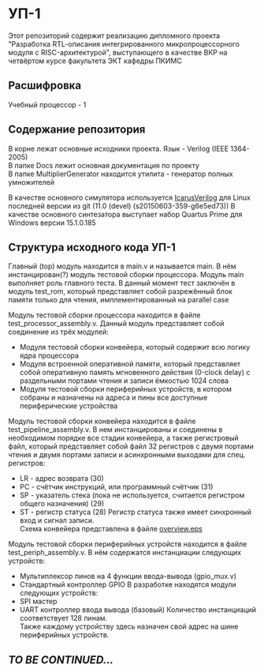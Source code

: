 # УП-1
Этот репозиторий содержит реализацию дипломного проекта "Разработка RTL-oписания интегрированного микропроцессорного модуля c RISC-архитектурой", выступающего в качестве ВКР на четвёртом курсе факультета ЭКТ кафедры ПКИМС

## Расшифровка
Учебный процессор - 1

## Содержание репозитория
В корне лежат основные исходники проекта. Язык - Verilog (IEEE 1364-2005)  
В папке Docs лежит основная документация по проекту  
В папке MultiplierGenerator находится утилита - генератор полных умножителей

В качестве основного симулятора используется [IcarusVerilog](www.github.com/steveicarus/iverilog) для Linux последней версии из git (11.0 (devel) (s20150603-359-g6e5ed73))
В качестве основного синтезатора выступает набор Quartus Prime для Windows версии 15.1.0.185

## Структура исходного кода УП-1
Главный (top) модуль находится в main.v и называется main. В нём инстанцирован(?) модуль тестовой сборки процессора. Модуль main выполняет роль главного теста. В данный момент тест заключён в модуль test_rom, который представляет собой разрежённый блок памяти только для чтения, имплементированный на parallel case

Модуль тестовой сборки процессора находится в файле test\_processor\_assembly.v. Данный модуль представляет собой соединение из трёх модулей:
 * Модуля тестовой сборки конвейера, который содержит всю логику ядра процессора
 * Модуля встроенной оперативной памяти, который представляет собой оперативную память мгновенного действия (0-clock delay) с раздельными портами чтения и записи ёмкостью 1024 слова
 * Модуля тестовой сборки периферийных устройств, в котором собраны и назначены на адреса и пины все доступные периферические устройства

Модуль тестовой сборки конвейера находится в файле test\_pipeline\_assembly.v. В нем инстанцированы и соединены в необходимом порядке все стадии конвейера, а также регистровый файл, который представляет собой файл 32 регистров с двумя портами чтения и двумя портами записи и асинхронными выходами для спец. регистров:
 * LR - адрес возврата (30)
 * PC - счётчик инструкций, или программный счётчик (31)
 * SP - указатель стека (пока не используется, считается регистром общего назначения) (29)
 * ST - регистр статуса (28)
Регистр статуса также имеет синхронный вход и сигнал записи.  
Схема конвейера представлена в файле [overview.eps](/docs/presentation/overview.eps)

Модуль тестовой сборки периферийных устройств находится в файле test\_periph\_assembly.v. В нём содержатся инстанциации следующих устройств:
 * Мультиплексор пинов на 4 функции ввода-вывода (gpio_mux.v)
 * Стандартный контроллер GPIO
В разработке находятся модули следующих устройств:
 * SPI мастер
 * UART контроллер ввода вывода (базовый)
Количество инстанциаций соответствует 128 пинам.  
Также каждому устройству здесь назначен свой адрес на шине периферийных устройств.

## _TO BE CONTINUED..._
